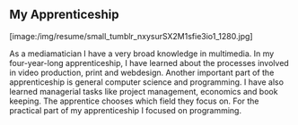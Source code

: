 ## My Apprenticeship

[image:/img/resume/small_tumblr_nxysurSX2M1sfie3io1_1280.jpg]

As a mediamatician I have a very broad knowledge in multimedia. In my four-year-long apprenticeship, I have learned about the processes involved in video production, print and webdesign. Another important part of the apprenticeship is general computer science and programming. I have also learned managerial tasks like project management, economics and book keeping. The apprentice chooses which field they focus on. For the practical part of my apprenticeship I focused on programming.

